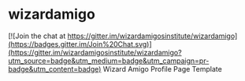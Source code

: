 # wizardamigo

[![Join the chat at https://gitter.im/wizardamigosinstitute/wizardamigo](https://badges.gitter.im/Join%20Chat.svg)](https://gitter.im/wizardamigosinstitute/wizardamigo?utm_source=badge&utm_medium=badge&utm_campaign=pr-badge&utm_content=badge)
Wizard Amigo Profile Page Template
